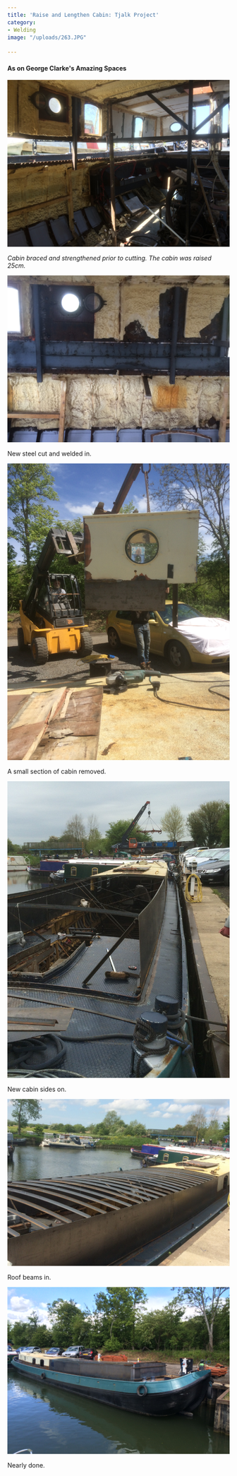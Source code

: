 ```yaml
---
title: 'Raise and Lengthen Cabin: Tjalk Project'
category:
- Welding
image: "/uploads/263.JPG"

---
```

#### As on George Clarke's Amazing Spaces

![](/uploads/239.JPG)

_Cabin braced and strengthened prior to cutting. The cabin was raised 25cm._

  
![](/uploads/248-1.JPG)

New steel cut and welded in.

![](/uploads/280.JPG)

A small section of cabin removed.

![](/uploads/291.JPG)

New cabin sides on.

![](/uploads/313.JPG)

Roof beams in.

![](/uploads/325.JPG)

Nearly done.